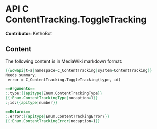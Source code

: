 # API C ContentTracking.ToggleTracking

**Contributor:** KethoBot

## Content

The following content is in MediaWiki markdown format:

```mediawiki
{{wowapi|t=a|namespace=C_ContentTracking|system=ContentTracking}}
Needs summary.
 error = C_ContentTracking.ToggleTracking(type, id)

==Arguments==
:;type:{{apitype|Enum.ContentTrackingType}}
{{:Enum.ContentTrackingType|nocaption=1}}
:;id:{{apitype|number}}

==Returns==
:;error:{{apitype|Enum.ContentTrackingError?}}
{{:Enum.ContentTrackingError|nocaption=1}}
```